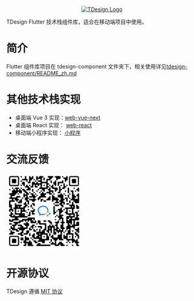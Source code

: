 <p align="center">
  <a href="https://tdesign.tencent.com/" target="_blank">
    <img alt="TDesign Logo" width="200" src="https://tdesign.gtimg.com/site/TDesign.png" />
  </a>
</p>

TDesign Flutter 技术栈组件库，适合在移动端项目中使用。

# 简介

Flutter 组件库项目在 tdesign-component 文件夹下，相关使用详见[tdesign-component/README_zh.md](./tdesign-component/README_zh.md)

# 其他技术栈实现

- 桌面端 Vue 3 实现：[web-vue-next](https://github.com/Tencent/tdesign-vue-next)
- 桌面端 React 实现： [web-react](https://github.com/Tencent/tdesign-react)
- 移动端小程序实现： [小程序](https://github.com/Tencent/tdesign-miniprogram)

# 交流反馈

<img src="https://raw.githubusercontent.com/Tencent/tdesign/main/packages/components/src/images/groups/flutter-group.png" width="200" />

# 开源协议

TDesign 遵循 [MIT 协议](https://github.com/Tencent/tdesing-flutter/blob/main/tdesign-component/LICENSE)
